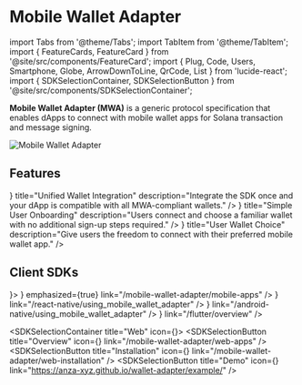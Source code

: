 # Mobile Wallet Adapter

import Tabs from '@theme/Tabs';
import TabItem from '@theme/TabItem';
import { FeatureCards, FeatureCard } from '@site/src/components/FeatureCard';
import { Plug, Code, Users, Smartphone, Globe, ArrowDownToLine, QrCode, List } from 'lucide-react';
import { SDKSelectionContainer, SDKSelectionButton } from '@site/src/components/SDKSelectionContainer';



**Mobile Wallet Adapter (MWA)** is a generic protocol specification that enables dApps to connect with mobile wallet apps for Solana transaction and message signing.

<div style={{ display: 'flex', justifyContent: 'center' }}>
  <img src="/diagrams/mwa_hero_diagram.svg" alt="Mobile Wallet Adapter" width="auto" height="auto" />
</div>

## Features

<FeatureCards>
  <FeatureCard 
    icon={<Plug />}
    title="Unified Wallet Integration" 
    description="Integrate the SDK once and your dApp is compatible with all MWA-compliant wallets." 
  />
  <FeatureCard 
    icon={<Code />}
    title="Simple User Onboarding" 
    description="Users connect and choose a familiar wallet with no additional sign-up steps required." 
  />
  <FeatureCard 
    icon={<Users />}
    title="User Wallet Choice" 
    description="Give users the freedom to connect with their preferred mobile wallet app." 
  />
</FeatureCards>


## Client SDKs

<div>
  <SDKSelectionContainer title="Mobile" icon={<Smartphone size={16} />}>
    <SDKSelectionButton 
      title="Overview" 
      icon={<List size={20} />}
      emphasized={true}
      link="/mobile-wallet-adapter/mobile-apps" 
    />
    <SDKSelectionButton 
      title="React Native" 
      icon={
        <img
          src={"/img/react-native-96.svg"}
          alt=""
          width={20}
          height={20}
        />
      }
      link="/react-native/using_mobile_wallet_adapter" 
    />
    <SDKSelectionButton 
      title="Kotlin" 
      icon={
        <img
          src={"/img/kotlin-icon-32.svg"}
          alt=""
          width={20}
          height={20}
        />
      }
      link="/android-native/using_mobile_wallet_adapter" 
    />
    <SDKSelectionButton 
      title="Flutter" 
      icon={
        <img
          src={"/img/flutter-icon.svg"}
          alt=""
          width={20}
          height={20}
        />
      }
      link="/flutter/overview" 
    />
  </SDKSelectionContainer>

  <SDKSelectionContainer title="Web" icon={<Globe size={16} />}>
    <SDKSelectionButton 
      title="Overview" 
      icon={<List size={20} />}
      link="/mobile-wallet-adapter/web-apps" 
    />
    <SDKSelectionButton 
      title="Installation" 
      icon={<ArrowDownToLine size={20} />}
      link="/mobile-wallet-adapter/web-installation" 
    />
    <SDKSelectionButton 
      title="Demo" 
      icon={<QrCode size={20} />}
      link="https://anza-xyz.github.io/wallet-adapter/example/" 
    />
  </SDKSelectionContainer>
</div>